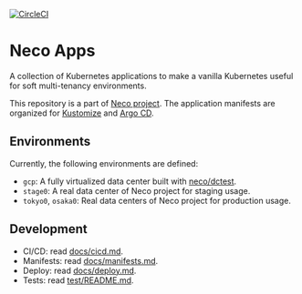 [![CircleCI](https://circleci.com/gh/cybozu-go/neco-apps.svg?style=svg)](https://circleci.com/gh/cybozu-go/neco-apps)

Neco Apps
=========

A collection of Kubernetes applications to make a vanilla Kubernetes useful for soft multi-tenancy environments.

This repository is a part of [Neco project](https://github.com/cybozu-go/neco/).
The application manifests are organized for [Kustomize](https://github.com/kubernetes-sigs/kustomize) and [Argo CD](https://argoproj.github.io/argo-cd/).

Environments
------------

Currently, the following environments are defined:

- `gcp`: A fully virtualized data center built with [neco/dctest](https://github.com/cybozu-go/neco/tree/master/dctest).
- `stage0`: A real data center of Neco project for staging usage.
- `tokyo0`, `osaka0`: Real data centers of Neco project for production usage.

Development
-----------

- CI/CD: read [docs/cicd.md](docs/cicd.md).
- Manifests: read [docs/manifests.md](docs/manifests.md).
- Deploy: read [docs/deploy.md](docs/deploy.md).
- Tests: read [test/README.md](test/README.md).
